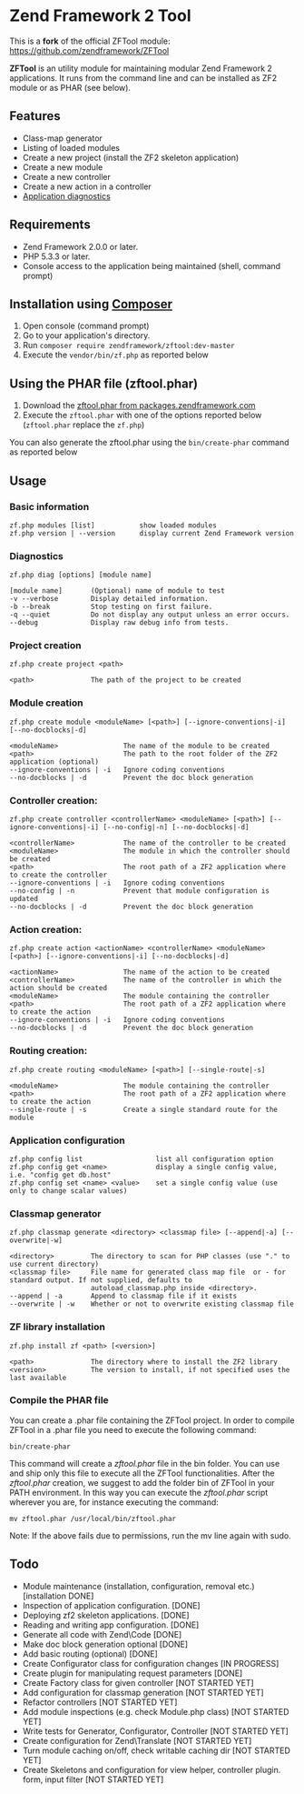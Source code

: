   Zend Framework 2 Tool
=========================

This is a **fork** of the official ZFTool module:
https://github.com/zendframework/ZFTool


**ZFTool** is an utility module for maintaining modular Zend Framework 2 applications.
It runs from the command line and can be installed as ZF2 module or as PHAR (see below).

## Features
 * Class-map generator
 * Listing of loaded modules
 * Create a new project (install the ZF2 skeleton application)
 * Create a new module
 * Create a new controller
 * Create a new action in a controller
 * [Application diagnostics](docs/DIAGNOSTICS.md)

## Requirements
 * Zend Framework 2.0.0 or later.
 * PHP 5.3.3 or later.
 * Console access to the application being maintained (shell, command prompt)

## Installation using [Composer](http://getcomposer.org)
 1. Open console (command prompt)
 2. Go to your application's directory.
 3. Run `composer require zendframework/zftool:dev-master`
 4. Execute the `vendor/bin/zf.php` as reported below

## Using the PHAR file (zftool.phar)

 1. Download the [zftool.phar from packages.zendframework.com](http://packages.zendframework.com/zftool.phar)
 2. Execute the `zftool.phar` with one of the options reported below (`zftool.phar` replace the `zf.php`)

You can also generate the zftool.phar using the `bin/create-phar` command as reported below

## Usage

### Basic information

    zf.php modules [list]           show loaded modules
    zf.php version | --version      display current Zend Framework version

### Diagnostics

    zf.php diag [options] [module name]

    [module name]       (Optional) name of module to test
    -v --verbose        Display detailed information.
    -b --break          Stop testing on first failure.
    -q --quiet          Do not display any output unless an error occurs.
    --debug             Display raw debug info from tests.

### Project creation

    zf.php create project <path>

    <path>              The path of the project to be created

### Module creation

    zf.php create module <moduleName> [<path>] [--ignore-conventions|-i] [--no-docblocks|-d]

    <moduleName>                The name of the module to be created
    <path>                      The path to the root folder of the ZF2 application (optional)
    --ignore-conventions | -i   Ignore coding conventions
    --no-docblocks | -d         Prevent the doc block generation

### Controller creation:
	zf.php create controller <controllerName> <moduleName> [<path>] [--ignore-conventions|-i] [--no-config|-n] [--no-docblocks|-d]

	<controllerName>            The name of the controller to be created
	<moduleName>                The module in which the controller should be created
	<path>                      The root path of a ZF2 application where to create the controller
    --ignore-conventions | -i   Ignore coding conventions
    --no-config | -n            Prevent that module configuration is updated
    --no-docblocks | -d         Prevent the doc block generation

### Action creation:
	zf.php create action <actionName> <controllerName> <moduleName> [<path>] [--ignore-conventions|-i] [--no-docblocks|-d]

	<actionName>                The name of the action to be created
	<controllerName>            The name of the controller in which the action should be created
	<moduleName>                The module containing the controller
	<path>                      The root path of a ZF2 application where to create the action
    --ignore-conventions | -i   Ignore coding conventions
    --no-docblocks | -d         Prevent the doc block generation

### Routing creation:
	zf.php create routing <moduleName> [<path>] [--single-route|-s]

	<moduleName>                The module containing the controller
	<path>                      The root path of a ZF2 application where to create the action
    --single-route | -s         Create a single standard route for the module

### Application configuration

    zf.php config list                  list all configuration option
    zf.php config get <name>            display a single config value, i.e. "config get db.host"
    zf.php config set <name> <value>    set a single config value (use only to change scalar values)

### Classmap generator

    zf.php classmap generate <directory> <classmap file> [--append|-a] [--overwrite|-w]

    <directory>         The directory to scan for PHP classes (use "." to use current directory)
    <classmap file>     File name for generated class map file  or - for standard output. If not supplied, defaults to
                        autoload_classmap.php inside <directory>.
    --append | -a       Append to classmap file if it exists
    --overwrite | -w    Whether or not to overwrite existing classmap file

### ZF library installation

    zf.php install zf <path> [<version>]

    <path>              The directory where to install the ZF2 library
    <version>           The version to install, if not specified uses the last available

### Compile the PHAR file

You can create a .phar file containing the ZFTool project. In order to compile ZFTool in a .phar file you need
to execute the following command:

    bin/create-phar

This command will create a *zftool.phar* file in the bin folder.
You can use and ship only this file to execute all the ZFTool functionalities.
After the *zftool.phar* creation, we suggest to add the folder bin of ZFTool in your PATH environment. In this
way you can execute the *zftool.phar* script wherever you are, for instance executing the command:

    mv zftool.phar /usr/local/bin/zftool.phar

Note: If the above fails due to permissions, run the mv line again with sudo.


## Todo
 * Module maintenance (installation, configuration, removal etc.) [installation DONE]
 * Inspection of application configuration. [DONE]
 * Deploying zf2 skeleton applications. [DONE]
 * Reading and writing app configuration. [DONE]
 * Generate all code with Zend\Code [DONE]
 * Make doc block generation optional [DONE]
 * Add basic routing (optional) [DONE]
 * Create Configurator class for configuration changes [IN PROGRESS]
 * Create plugin for manipulating request parameters [DONE]
 * Create Factory class for given controller [NOT STARTED YET]
 * Add configuration for classmap generation [NOT STARTED YET]
 * Refactor controllers [NOT STARTED YET]
 * Add module inspections (e.g. check Module.php class) [NOT STARTED YET]
 * Write tests for Generator, Configurator, Controller [NOT STARTED YET]
 * Create configuration for Zend\Translate [NOT STARTED YET]
 * Turn module caching on/off, check writable caching dir [NOT STARTED YET]
 * Create Skeletons and configuration for view helper, controller plugin. form, input filter [NOT STARTED YET]

